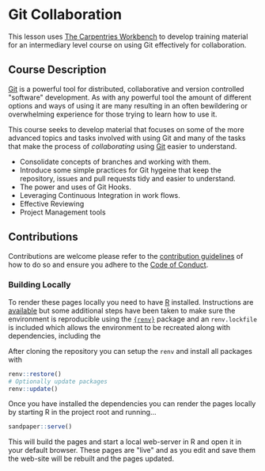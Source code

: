 # Git Collaboration

This lesson uses [The Carpentries Workbench][workbench] to develop training material for an intermediary level course on
using Git effectively for collaboration.

## Course Description

[Git][git] is a powerful tool for distributed, collaborative and version controlled "software" development. As with any
powerful tool the amount of different options and ways of using it are many resulting in an often bewildering or
overwhelming experience for those trying to learn how to use it.

This course seeks to develop material that focuses on some of the more advanced topics and tasks involved with using Git
and many of the tasks that make the process of _collaborating_ using [Git][git] easier to understand.

+ Consolidate concepts of branches and working with them.
+ Introduce some simple practices for Git hygeine that keep the repository, issues and pull requests tidy and easier to
  understand.
+ The power and uses of Git Hooks.
+ Leveraging Continuous Integration in work flows.
+ Effective Reviewing
+ Project Management tools

## Contributions

Contributions are welcome please refer to the [contribution guidelines](CONTRIBUTING.md) of how to do so and ensure you
adhere to the [Code of Conduct](CODE_OF_CONDUCT.md).

### Building Locally

To render these pages locally you need to have [R][r] installed. Instructions are
[available](https://carpentries.github.io/workbench/#installation) but some additional steps have been taken to make
sure the environment is reproducible using the [`{renv}`](https://rstudio.github.io/renv/articles/renv.html) package and
an `renv.lockfile` is included which allows the environment to be recreated along with dependencies, including the

After cloning the repository you can setup the `renv` and install all packages with

``` r
renv::restore()
# Optionally update packages
renv::update()
```

Once you have installed the dependencies you can render the pages locally by starting R in the project root and
running...

``` r
sandpaper::serve()
```

This will build the pages and start a local web-server in R and open it in your default browser. These pages are "live"
and as you edit and save them the web-site will be rebuilt and the pages updated.

[git]: https://git-scm.com
[r]: https://www.r-project.org/
[workbench]: https://carpentries.github.io/workbench/
